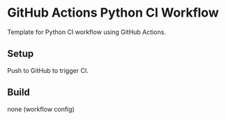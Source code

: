 # GitHub Actions Python CI Workflow

Template for Python CI workflow using GitHub Actions.

## Setup
Push to GitHub to trigger CI.

## Build
none (workflow config)